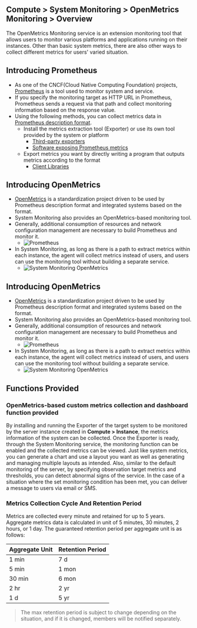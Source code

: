 ## Compute > System Monitoring > OpenMetrics Monitoring > Overview
The OpenMetrics Monitoring service is an extension monitoring tool that allows users to monitor various platforms and applications running on their instances.
Other than basic system metrics, there are also other ways to collect different metrics for users' varied situation.

## Introducing Prometheus

* As one of the CNCF(Cloud Native Computing Foundation) projects, [Prometheus](https://prometheus.io/) is a tool used to monitor system and service.
* If you specify the monitoring target as HTTP URL in Prometheus, Prometheus sends a request via that path and collect monitoring information based on the response value.
* Using the following methods, you can collect metrics data in [Prometheus description format](https://prometheus.io/docs/instrumenting/exposition_formats/).
  * Install the metrics extraction tool (Exporter) or use its own tool provided by the system or platform
    * [Third-party exporters](https://prometheus.io/docs/instrumenting/exporters/#third-party-exporters)
    * [Software exposing Prometheus metrics](https://prometheus.io/docs/instrumenting/exporters/#software-exposing-prometheus-metrics)
  * Export metrics you want by directly writing a program that outputs metrics according to the format
    * [Client Libraries](https://prometheus.io/docs/instrumenting/clientlibs/#client-libraries)

## Introducing OpenMetrics

* [OpenMetrics](https://github.com/OpenObservability/OpenMetrics/blob/master/OpenMetrics.md) is a standardization project driven to be used by Prometheus description format and integrated systems based on the format.
* System Monitoring also provides an OpenMetrics-based monitoring tool.
* Generally, additional consumption of resources and network configuration management are necessary to build Prometheus and monitor it.
    * ![Prometheus](https://static.toastoven.net/prod_system_monitoring/console_guide/open-metrics-overview-1.png)
* In System Monitoring, as long as there is a path to extract metrics within each instance, the agent will collect metrics instead of users, and users can use the monitoring tool without building a separate service.
    * ![System Monitoring OpenMetrics](https://static.toastoven.net/prod_system_monitoring/console_guide/open-metrics-overview-2.png)

## Introducing OpenMetrics

* [OpenMetrics](https://github.com/OpenObservability/OpenMetrics/blob/master/OpenMetrics.md) is a standardization project driven to be used by Prometheus description format and integrated systems based on the format.
* System Monitoring also provides an OpenMetrics-based monitoring tool.
* Generally, additional consumption of resources and network configuration management are necessary to build Prometheus and monitor it.
  * ![Prometheus](https://static.toastoven.net/prod_system_monitoring/console_guide/open-metrics-overview-1.png)
* In System Monitoring, as long as there is a path to extract metrics within each instance, the agent will collect metrics instead of users, and users can use the monitoring tool without building a separate service.
  * ![System Monitoring OpenMetrics](https://static.toastoven.net/prod_system_monitoring/console_guide/open-metrics-overview-2.png)

## Functions Provided

### OpenMetrics-based custom metrics collection and dashboard function provided

By installing and running the Exporter of the target system to be monitored by the server instance created in **Compute > Instance**, the metrics information of the system can be collected.
Once the Exporter is ready, through the System Monitoring service, the monitoring function can be enabled and the collected metrics can be viewed. Just like system metrics, you can generate a chart and use a layout you want as well as generating and managing multiple layouts as intended. Also, similar to the default monitoring of the server, by specifying observation target metrics and thresholds, you can detect abnormal signs of the service. In the case of a situation where the set monitoring condition has been met, you can deliver a message to users via email or SMS.


### Metrics Collection Cycle And Retention Period

Metrics are collected every minute and retained for up to 5 years. Aggregate metrics data is calculated in unit of 5 minutes, 30 minutes, 2 hours, or 1 day. The guaranteed retention period per aggregate unit is as follows:

| Aggregate Unit | Retention Period |
| -------------- | ---------------- |
| 1 min          | 7 d              |
| 5 min          | 1 mon            |
| 30 min         | 6 mon            |
| 2 hr           | 2 yr             |
| 1 d            | 5 yr             |

> The max retention period is subject to change depending on the situation, and if it is changed, members will be notified separately.
